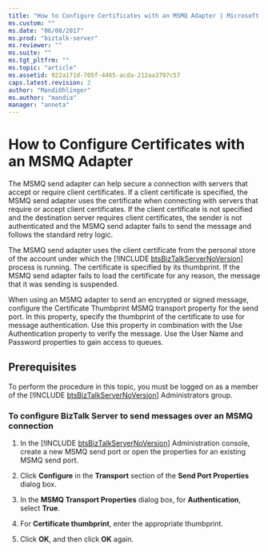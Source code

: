 ```yaml
---
title: "How to Configure Certificates with an MSMQ Adapter | Microsoft Docs"
ms.custom: ""
ms.date: "06/08/2017"
ms.prod: "biztalk-server"
ms.reviewer: ""
ms.suite: ""
ms.tgt_pltfrm: ""
ms.topic: "article"
ms.assetid: 922a171d-705f-4465-acda-212aa3797c57
caps.latest.revision: 2
author: "MandiOhlinger"
ms.author: "mandia"
manager: "anneta"
---
```

# How to Configure Certificates with an MSMQ Adapter
The MSMQ send adapter can help secure a connection with servers that accept or require client certificates. If a client certificate is specified, the MSMQ send adapter uses the certificate when connecting with servers that require or accept client certificates. If the client certificate is not specified and the destination server requires client certificates, the sender is not authenticated and the MSMQ send adapter fails to send the message and follows the standard retry logic.  

 The MSMQ send adapter uses the client certificate from the personal store of the account under which the [!INCLUDE [btsBizTalkServerNoVersion](../includes/btsbiztalkservernoversion-md.md)] process is running. The certificate is specified by its thumbprint. If the MSMQ send adapter fails to load the certificate for any reason, the message that it was sending is suspended.  

 When using an MSMQ adapter to send an encrypted or signed message, configure the Certificate Thumbprint MSMQ transport property for the send port. In this property, specify the thumbprint of the certificate to use for message authentication. Use this property in combination with the Use Authentication property to verify the message. Use the User Name and Password properties to gain access to queues.  

## Prerequisites  
 To perform the procedure in this topic, you must be logged on as a member of the [!INCLUDE [btsBizTalkServerNoVersion](../includes/btsbiztalkservernoversion-md.md)] Administrators group.  

### To configure BizTalk Server to send messages over an MSMQ connection  

1. In the [!INCLUDE [btsBizTalkServerNoVersion](../includes/btsbiztalkservernoversion-md.md)] Administration console, create a new MSMQ send port or open the properties for an existing MSMQ send port.  

2. Click **Configure** in the **Transport** section of the **Send Port Properties** dialog box.  

3. In the **MSMQ Transport Properties** dialog box, for **Authentication**, select **True**.  

4. For **Certificate thumbprint**, enter the appropriate thumbprint.  

5. Click **OK**, and then click **OK** again.
